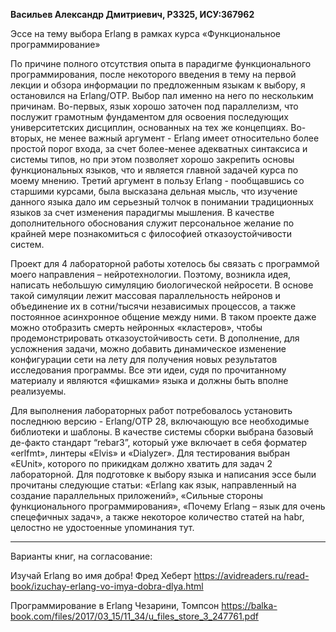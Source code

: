 **Васильев Александр Дмитриевич, P3325, ИСУ:367962**

Эссе на тему выбора Erlang в рамках курса «Функциональное программирование»

По причине полного отсутствия опыта в парадигме функционального программирования, после некоторого введения в тему на первой лекции и обзора информации 
по предложенным языкам к выбору, я остановился на Erlang/OTP. Выбор пал именно на него по нескольким причинам. Во-первых, язык хорошо заточен под параллелизм,
что послужит грамотным фундаментом для освоения последующих университетских дисциплин, основанных на тех же концепциях. Во-вторых, не менее важный аргумент - Erlang 
имеет относительно более простой порог входа, за счет более-менее адекватных синтаксиса и системы типов,  но при этом позволяет хорошо закрепить основы функциональных языков,
что и является главной задачей курса по моему мнению. Третий аргумент в пользу Erlang - пообщавшись со старшими курсами, была высказана дельная мысль, что изучение данного языка 
дало им серьезный толчок в понимании традиционных языков за счет изменения парадигмы мышления. В качестве дополнительного обоснования служит персональное желание по крайней мере 
познакомиться с философией отказоустойчивости систем. 

Проект для 4 лабораторной работы хотелось бы связать с программой моего направления – нейротехнологии. Поэтому, возникла идея, написать небольшую симуляцию биологической нейросети.
В основе такой симуляции лежит массовая параллельность нейронов и объединение их в сотни/тысячи независимых процессов, а также постоянное асинхронное общение между ними. 
В таком проекте даже можно отобразить смерть нейронных «кластеров», чтобы продемонстрировать отказоустойчивость сети. В дополнение, для усложнения задачи, можно добавить 
динамическое изменение конфигурации сети на лету для получения новых результатов исследования программы. Все эти идеи, судя по прочитанному материалу и являются «фишками» языка
и должны быть вполне реализуемы.

Для выполнения лабораторных работ потребовалось установить последнюю версию - Erlang/OTP 28, включающую все необходимые библиотеки и шаблоны. В качестве системы сборки выбрана
базовый де-факто стандарт “rebar3”, который уже включает в себя форматер «erlfmt», линтеры «Elvis» и «Dialyzer». Для тестирования выбран «EUnit», 
которого по прикидкам должно хватить для задач 2 лабораторной. Для подготовке к выбору языка и написания эссе были прочитаны следующие статьи: «Erlang как язык,
направленный на создание параллельных приложений», «Сильные стороны функционального программирования», «Почему Erlang – язык для очень спецефичных задач», 
а также некоторое количество статей на habr, целостно не удостоенные упоминания тут.

___________________________________________________________
Варианты книг, на согласование:

Изучай Erlang во имя добра! 
Фред Хеберт
https://avidreaders.ru/read-book/izuchay-erlang-vo-imya-dobra-dlya.html

Программирование в Erlang
Чезарини, Томпсон
https://balka-book.com/files/2017/03_15/11_34/u_files_store_3_247761.pdf





